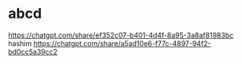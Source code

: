 # abcd
https://chatgpt.com/share/ef352c07-b401-4d4f-8a95-3a8af81983bc
hashim
https://chatgpt.com/share/a5ad10e6-f77c-4897-94f2-bd0cc5a39cc2
